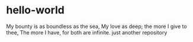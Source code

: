 # hello-world

My bounty is as boundless as the sea,
My love as deep; the more I give to thee,
The more I have, for both are infinite.
just another repository
